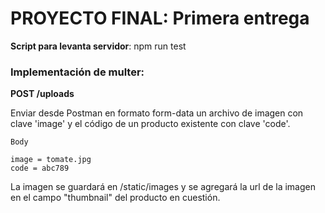 # PROYECTO FINAL: Primera entrega

**Script para levanta servidor**: npm run test

### Implementación de multer:

**POST /uploads**

Enviar desde Postman en formato form-data un archivo de imagen con clave 'image' y el código de un producto existente con clave 'code'.

`Body`

````
image = tomate.jpg
code = abc789
````

La imagen se guardará en /static/images y se agregará la url de la imagen en el campo "thumbnail" del producto en cuestión.


